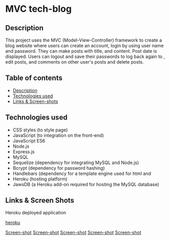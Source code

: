 # MVC tech-blog

## Description

This project uses the  MVC (Model-View-Controller) framework to create a blog website where users can create an account, login by using user name and password. They can make posts with title, and content. Post date is displayed. Users can logout and save their passwords to log back again to , edit posts, and comments on other user's posts and delete posts.

## Table of contents

- [Description](#description)
- [Technologies used](#technologies)
- [Links & Screen-shots](#links)


## Technologies used

- CSS styles (to style page)
- JavaScript (to integration on the front-end)
- JavaScript ES6
- Node.js
- Express.js
- MySQL
- Sequelize (dependency for integrating MySQL and Node.js)
- Bcrypt (dependency for password hashing)
- Handlebars (dependency for a template engine used for html and 
- Heroku (hosting platform)
- JawsDB (a Heroku add-on required for hosting the MySQL database)

## Links & Screen Shots
Heroku deployed application

[heroku](https://my-mvc-tech-blog.herokuapp.com/)

[Screen-shot](Assets/home-page.png)
[Screen-shot](Assets/log-in.png)
[Screen-shot](Assets/logged-in.png)
[Screen-shot](Assets/posts-homepage.png)
[Screen-shot]()